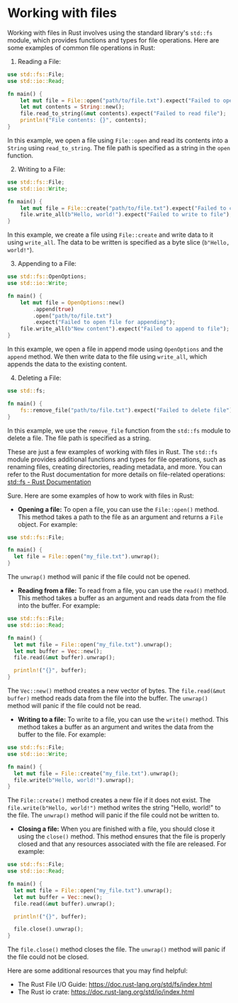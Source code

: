 # Working with files

Working with files in Rust involves using the standard library's `std::fs` module, which provides functions and types for file operations. Here are some examples of common file operations in Rust:

1. Reading a File:
```rust
use std::fs::File;
use std::io::Read;

fn main() {
    let mut file = File::open("path/to/file.txt").expect("Failed to open file");
    let mut contents = String::new();
    file.read_to_string(&mut contents).expect("Failed to read file");
    println!("File contents: {}", contents);
}
```

In this example, we open a file using `File::open` and read its contents into a `String` using `read_to_string`. The file path is specified as a string in the `open` function.

2. Writing to a File:
```rust
use std::fs::File;
use std::io::Write;

fn main() {
    let mut file = File::create("path/to/file.txt").expect("Failed to create file");
    file.write_all(b"Hello, world!").expect("Failed to write to file");
}
```

In this example, we create a file using `File::create` and write data to it using `write_all`. The data to be written is specified as a byte slice (`b"Hello, world!"`).

3. Appending to a File:
```rust
use std::fs::OpenOptions;
use std::io::Write;

fn main() {
    let mut file = OpenOptions::new()
        .append(true)
        .open("path/to/file.txt")
        .expect("Failed to open file for appending");
    file.write_all(b"New content").expect("Failed to append to file");
}
```

In this example, we open a file in append mode using `OpenOptions` and the `append` method. We then write data to the file using `write_all`, which appends the data to the existing content.

4. Deleting a File:
```rust
use std::fs;

fn main() {
    fs::remove_file("path/to/file.txt").expect("Failed to delete file");
}
```

In this example, we use the `remove_file` function from the `std::fs` module to delete a file. The file path is specified as a string.

These are just a few examples of working with files in Rust. The `std::fs` module provides additional functions and types for file operations, such as renaming files, creating directories, reading metadata, and more. You can refer to the Rust documentation for more details on file-related operations: [std::fs - Rust Documentation](https://doc.rust-lang.org/std/fs/index.html)

Sure. Here are some examples of how to work with files in Rust:

* **Opening a file:** To open a file, you can use the `File::open()` method. This method takes a path to the file as an argument and returns a `File` object. For example:

```rust
use std::fs::File;

fn main() {
  let file = File::open("my_file.txt").unwrap();
}
```

The `unwrap()` method will panic if the file could not be opened.

* **Reading from a file:** To read from a file, you can use the `read()` method. This method takes a buffer as an argument and reads data from the file into the buffer. For example:

```rust
use std::fs::File;
use std::io::Read;

fn main() {
  let mut file = File::open("my_file.txt").unwrap();
  let mut buffer = Vec::new();
  file.read(&mut buffer).unwrap();

  println!("{}", buffer);
}
```

The `Vec::new()` method creates a new vector of bytes. The `file.read(&mut buffer)` method reads data from the file into the buffer. The `unwrap()` method will panic if the file could not be read.

* **Writing to a file:** To write to a file, you can use the `write()` method. This method takes a buffer as an argument and writes the data from the buffer to the file. For example:

```rust
use std::fs::File;
use std::io::Write;

fn main() {
  let mut file = File::create("my_file.txt").unwrap();
  file.write(b"Hello, world!").unwrap();
}
```

The `File::create()` method creates a new file if it does not exist. The `file.write(b"Hello, world!")` method writes the string "Hello, world!" to the file. The `unwrap()` method will panic if the file could not be written to.

* **Closing a file:** When you are finished with a file, you should close it using the `close()` method. This method ensures that the file is properly closed and that any resources associated with the file are released. For example:

```rust
use std::fs::File;
use std::io::Read;

fn main() {
  let mut file = File::open("my_file.txt").unwrap();
  let mut buffer = Vec::new();
  file.read(&mut buffer).unwrap();

  println!("{}", buffer);

  file.close().unwrap();
}
```

The `file.close()` method closes the file. The `unwrap()` method will panic if the file could not be closed.

Here are some additional resources that you may find helpful:

* The Rust File I/O Guide: https://doc.rust-lang.org/std/fs/index.html
* The Rust io crate: https://doc.rust-lang.org/std/io/index.html
